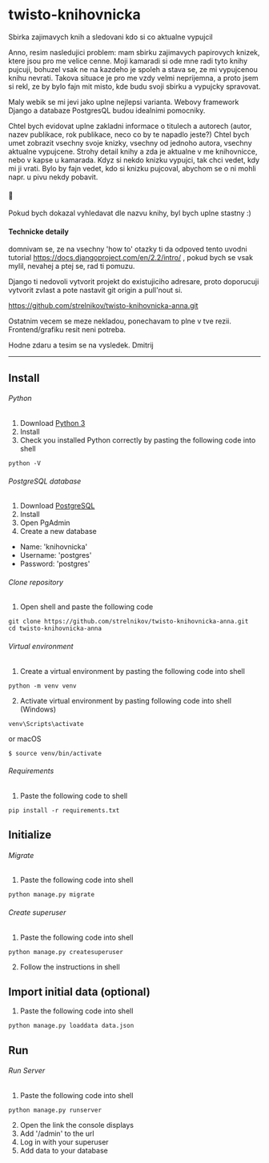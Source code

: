 # twisto-knihovnicka
Sbirka zajimavych knih a sledovani kdo si co aktualne vypujcil

Anno, resim nasledujici problem: mam sbirku zajimavych papirovych knizek,
ktere jsou pro me velice cenne. Moji kamaradi si ode mne radi tyto knihy pujcuji,
bohuzel vsak ne na kazdeho je spoleh a stava se, ze mi vypujcenou knihu nevrati.
Takova situace je pro me vzdy velmi neprijemna, a proto jsem si rekl,
ze by bylo fajn mit misto, kde budu svoji sbirku a vypujcky spravovat.

Maly webik se mi jevi jako uplne nejlepsi varianta.
Webovy framework Django a databaze PostgresQL budou idealnimi pomocniky.

Chtel bych evidovat uplne zakladni informace o titulech a autorech
(autor, nazev publikace, rok publikace, neco co by te napadlo jeste?)
Chtel bych umet zobrazit vsechny svoje knizky, vsechny od jednoho autora,
vsechny aktualne vypujcene.
Strohy detail knihy a zda je aktualne v me knihovnicce, nebo v kapse u kamarada.
Kdyz si nekdo knizku vypujci, tak chci vedet, kdy mi ji vrati. Bylo by fajn vedet,
kdo si knizku pujcoval, abychom se o ni mohli napr. u pivu nekdy pobavit.

#### 🍒
Pokud bych dokazal vyhledavat dle nazvu knihy, byl bych uplne stastny :)

#### Technicke detaily
domnivam se, ze na vsechny 'how to' otazky ti da odpoved tento uvodni tutorial
https://docs.djangoproject.com/en/2.2/intro/ ,
pokud bych se vsak mylil, nevahej a ptej se, rad ti pomuzu.

Django ti nedovoli vytvorit projekt do existujiciho adresare,
proto doporucuji vytvorit zvlast a pote nastavit git origin a pull'nout si.

https://github.com/strelnikov/twisto-knihovnicka-anna.git

Ostatnim vecem se meze nekladou, ponechavam to plne v tve rezii.
Frontend/grafiku resit neni potreba.


Hodne zdaru a tesim se na vysledek.
Dmitrij

---

## Install

###### Python
1. Download [Python 3](https://www.python.org/downloads/)
2. Install
3. Check you installed Python correctly by pasting the following code into shell
```shell
python -V
```

###### PostgreSQL database
1. Download [PostgreSQL](https://www.postgresql.org/)
2. Install
3. Open PgAdmin
4. Create a new database
  - Name: 'knihovnicka'
  - Username: 'postgres'
  - Password: 'postgres'

###### Clone repository
1. Open shell and paste the following code
```shell
git clone https://github.com/strelnikov/twisto-knihovnicka-anna.git
cd twisto-knihovnicka-anna
```

###### Virtual environment
1. Create a virtual environment by pasting the following code into shell
```shell
python -m venv venv
```
2. Activate virtual environment by pasting following code into shell (Windows)
```shell
venv\Scripts\activate
```
or macOS
```shell
$ source venv/bin/activate
```

###### Requirements
1. Paste the following code to shell
```shell
pip install -r requirements.txt
```

## Initialize
###### Migrate
1. Paste the following code into shell
```shell
python manage.py migrate
```

###### Create superuser
1. Paste the following code into shell
```shell
python manage.py createsuperuser
```
2. Follow the instructions in shell


## Import initial data (optional)
1. Paste the following code into shell
```shell
python manage.py loaddata data.json
```

## Run

###### Run Server
1. Paste the following code into shell
```shell
python manage.py runserver
```
2. Open the link the console displays
3. Add '/admin' to the url
4. Log in with your superuser
5. Add data to your database
